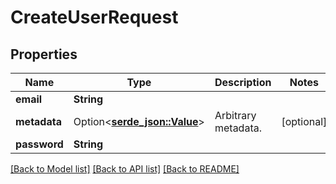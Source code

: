 # CreateUserRequest

## Properties

Name | Type | Description | Notes
------------ | ------------- | ------------- | -------------
**email** | **String** |  | 
**metadata** | Option<[**serde_json::Value**](.md)> | Arbitrary metadata. | [optional]
**password** | **String** |  | 

[[Back to Model list]](../README.md#documentation-for-models) [[Back to API list]](../README.md#documentation-for-api-endpoints) [[Back to README]](../README.md)


